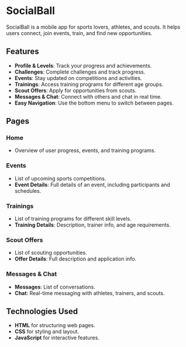 # SocialBall

SocialBall is a mobile app for sports lovers, athletes, and scouts. It helps users connect, join events, train, and find new opportunities.

## Features

- **Profile & Levels**: Track your progress and achievements.
- **Challenges**: Complete challenges and track progress.
- **Events**: Stay updated on competitions and activities.
- **Trainings**: Access training programs for different age groups.
- **Scout Offers**: Apply for opportunities from scouts.
- **Messages & Chat**: Connect with others and chat in real time.
- **Easy Navigation**: Use the bottom menu to switch between pages.

## Pages

### Home
- Overview of user progress, events, and training programs.

### Events
- List of upcoming sports competitions.
- **Event Details**: Full details of an event, including participants and schedules.

### Trainings
- List of training programs for different skill levels.
- **Training Details**: Description, trainer info, and age requirements.

### Scout Offers
- List of scouting opportunities.
- **Offer Details**: Full description and application info.

### Messages & Chat
- **Messages**: List of conversations.
- **Chat**: Real-time messaging with athletes, trainers, and scouts.

## Technologies Used

- **HTML** for structuring web pages.
- **CSS** for styling and layout.
- **JavaScript** for interactive features.

